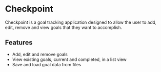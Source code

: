 <h1>Checkpoint</h1>

Checkpoint is a goal tracking application designed to allow the user to add, edit, remove and view goals that they want to accomplish.

<h2>Features</h2>
<ul>
  <li>Add, edit and remove goals</li>
  <li>View existing goals, current and completed, in a list view</li>
  <li>Save and load goal data from files</li>
</ul>
